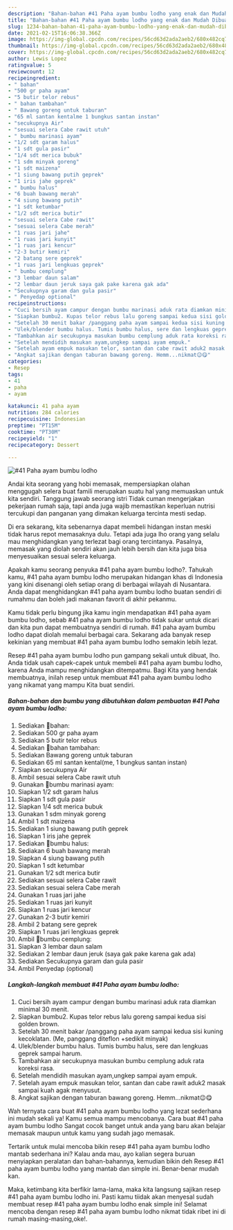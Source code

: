 ```yaml
---
description: "Bahan-bahan #41 Paha ayam bumbu lodho yang enak dan Mudah Dibuat"
title: "Bahan-bahan #41 Paha ayam bumbu lodho yang enak dan Mudah Dibuat"
slug: 1234-bahan-bahan-41-paha-ayam-bumbu-lodho-yang-enak-dan-mudah-dibuat
date: 2021-02-15T16:06:38.366Z
image: https://img-global.cpcdn.com/recipes/56cd63d2ada2aeb2/680x482cq70/41-paha-ayam-bumbu-lodho-foto-resep-utama.jpg
thumbnail: https://img-global.cpcdn.com/recipes/56cd63d2ada2aeb2/680x482cq70/41-paha-ayam-bumbu-lodho-foto-resep-utama.jpg
cover: https://img-global.cpcdn.com/recipes/56cd63d2ada2aeb2/680x482cq70/41-paha-ayam-bumbu-lodho-foto-resep-utama.jpg
author: Lewis Lopez
ratingvalue: 5
reviewcount: 12
recipeingredient:
- " bahan"
- "500 gr paha ayam"
- "5 butir telor rebus"
- " bahan tambahan"
- " Bawang goreng untuk taburan"
- "65 ml santan kentalme 1 bungkus santan instan"
- "secukupnya Air"
- "sesuai selera Cabe rawit utuh"
- " bumbu marinasi ayam"
- "1/2 sdt garam halus"
- "1 sdt gula pasir"
- "1/4 sdt merica bubuk"
- "1 sdm minyak goreng"
- "1 sdt maizena"
- "1 siung bawang putih geprek"
- "1 iris jahe geprek"
- " bumbu halus"
- "6 buah bawang merah"
- "4 siung bawang putih"
- "1 sdt ketumbar"
- "1/2 sdt merica butir"
- "sesuai selera Cabe rawit"
- "sesuai selera Cabe merah"
- "1 ruas jari jahe"
- "1 ruas jari kunyit"
- "1 ruas jari kencur"
- "2-3 butir kemiri"
- "2 batang sere geprek"
- "1 ruas jari lengkuas geprek"
- " bumbu cemplung"
- "3 lembar daun salam"
- "2 lembar daun jeruk saya gak pake karena gak ada"
- "Secukupnya garam dan gula pasir"
- " Penyedap optional"
recipeinstructions:
- "Cuci bersih ayam campur dengan bumbu marinasi aduk rata diamkan minimal 30 menit."
- "Siapkan bumbu2. Kupas telor rebus lalu goreng sampai kedua sisi golden brown."
- "Setelah 30 menit bakar /panggang paha ayam sampai kedua sisi kuning kecoklatan. (Me, panggang diteflon +sedikit minyak)"
- "Ulek/blender bumbu halus. Tumis bumbu halus, sere dan lengkuas geprek sampai harum."
- "Tambahkan air secukupnya masukan bumbu cemplung aduk rata koreksi rasa."
- "Setelah mendidih masukan ayam,ungkep sampai ayam empuk."
- "Setelah ayam empuk masukan telor, santan dan cabe rawit aduk2 masak sampai kuah agak menyusut."
- "Angkat sajikan dengan taburan bawang goreng. Hemm...nikmat😉😋"
categories:
- Resep
tags:
- 41
- paha
- ayam

katakunci: 41 paha ayam 
nutrition: 284 calories
recipecuisine: Indonesian
preptime: "PT15M"
cooktime: "PT30M"
recipeyield: "1"
recipecategory: Dessert

---
```



![#41 Paha ayam bumbu lodho](https://img-global.cpcdn.com/recipes/56cd63d2ada2aeb2/680x482cq70/41-paha-ayam-bumbu-lodho-foto-resep-utama.jpg)

Andai kita seorang yang hobi memasak, mempersiapkan olahan menggugah selera buat famili merupakan suatu hal yang memuaskan untuk kita sendiri. Tanggung jawab seorang istri Tidak cuman mengerjakan pekerjaan rumah saja, tapi anda juga wajib memastikan keperluan nutrisi tercukupi dan panganan yang dimakan keluarga tercinta mesti sedap.

Di era  sekarang, kita sebenarnya dapat membeli hidangan instan meski tidak harus repot memasaknya dulu. Tetapi ada juga lho orang yang selalu mau menghidangkan yang terlezat bagi orang tercintanya. Pasalnya, memasak yang diolah sendiri akan jauh lebih bersih dan kita juga bisa menyesuaikan sesuai selera keluarga. 



Apakah kamu seorang penyuka #41 paha ayam bumbu lodho?. Tahukah kamu, #41 paha ayam bumbu lodho merupakan hidangan khas di Indonesia yang kini disenangi oleh setiap orang di berbagai wilayah di Nusantara. Anda dapat menghidangkan #41 paha ayam bumbu lodho buatan sendiri di rumahmu dan boleh jadi makanan favorit di akhir pekanmu.

Kamu tidak perlu bingung jika kamu ingin mendapatkan #41 paha ayam bumbu lodho, sebab #41 paha ayam bumbu lodho tidak sukar untuk dicari dan kita pun dapat membuatnya sendiri di rumah. #41 paha ayam bumbu lodho dapat diolah memalui berbagai cara. Sekarang ada banyak resep kekinian yang membuat #41 paha ayam bumbu lodho semakin lebih lezat.

Resep #41 paha ayam bumbu lodho pun gampang sekali untuk dibuat, lho. Anda tidak usah capek-capek untuk membeli #41 paha ayam bumbu lodho, karena Anda mampu menghidangkan ditempatmu. Bagi Kita yang hendak membuatnya, inilah resep untuk membuat #41 paha ayam bumbu lodho yang nikamat yang mampu Kita buat sendiri.

<!--inarticleads1-->

##### Bahan-bahan dan bumbu yang dibutuhkan dalam pembuatan #41 Paha ayam bumbu lodho:

1. Sediakan  🍒bahan:
1. Sediakan 500 gr paha ayam
1. Sediakan 5 butir telor rebus
1. Sediakan  🍒bahan tambahan:
1. Sediakan  Bawang goreng untuk taburan
1. Sediakan 65 ml santan kental(me, 1 bungkus santan instan)
1. Siapkan secukupnya Air
1. Ambil sesuai selera Cabe rawit utuh
1. Gunakan  🍒bumbu marinasi ayam:
1. Siapkan 1/2 sdt garam halus
1. Siapkan 1 sdt gula pasir
1. Siapkan 1/4 sdt merica bubuk
1. Gunakan 1 sdm minyak goreng
1. Ambil 1 sdt maizena
1. Sediakan 1 siung bawang putih geprek
1. Siapkan 1 iris jahe geprek
1. Sediakan  🍒bumbu halus:
1. Sediakan 6 buah bawang merah
1. Siapkan 4 siung bawang putih
1. Siapkan 1 sdt ketumbar
1. Gunakan 1/2 sdt merica butir
1. Sediakan sesuai selera Cabe rawit
1. Sediakan sesuai selera Cabe merah
1. Gunakan 1 ruas jari jahe
1. Sediakan 1 ruas jari kunyit
1. Siapkan 1 ruas jari kencur
1. Gunakan 2-3 butir kemiri
1. Ambil 2 batang sere geprek
1. Siapkan 1 ruas jari lengkuas geprek
1. Ambil  🍒bumbu cemplung:
1. Siapkan 3 lembar daun salam
1. Sediakan 2 lembar daun jeruk (saya gak pake karena gak ada)
1. Sediakan Secukupnya garam dan gula pasir
1. Ambil  Penyedap (optional)




<!--inarticleads2-->

##### Langkah-langkah membuat #41 Paha ayam bumbu lodho:

1. Cuci bersih ayam campur dengan bumbu marinasi aduk rata diamkan minimal 30 menit.
1. Siapkan bumbu2. Kupas telor rebus lalu goreng sampai kedua sisi golden brown.
1. Setelah 30 menit bakar /panggang paha ayam sampai kedua sisi kuning kecoklatan. (Me, panggang diteflon +sedikit minyak)
1. Ulek/blender bumbu halus. Tumis bumbu halus, sere dan lengkuas geprek sampai harum.
1. Tambahkan air secukupnya masukan bumbu cemplung aduk rata koreksi rasa.
1. Setelah mendidih masukan ayam,ungkep sampai ayam empuk.
1. Setelah ayam empuk masukan telor, santan dan cabe rawit aduk2 masak sampai kuah agak menyusut.
1. Angkat sajikan dengan taburan bawang goreng. Hemm...nikmat😉😋




Wah ternyata cara buat #41 paha ayam bumbu lodho yang lezat sederhana ini mudah sekali ya! Kamu semua mampu mencobanya. Cara buat #41 paha ayam bumbu lodho Sangat cocok banget untuk anda yang baru akan belajar memasak maupun untuk kamu yang sudah jago memasak.

Tertarik untuk mulai mencoba bikin resep #41 paha ayam bumbu lodho mantab sederhana ini? Kalau anda mau, ayo kalian segera buruan menyiapkan peralatan dan bahan-bahannya, kemudian bikin deh Resep #41 paha ayam bumbu lodho yang mantab dan simple ini. Benar-benar mudah kan. 

Maka, ketimbang kita berfikir lama-lama, maka kita langsung sajikan resep #41 paha ayam bumbu lodho ini. Pasti kamu tiidak akan menyesal sudah membuat resep #41 paha ayam bumbu lodho enak simple ini! Selamat mencoba dengan resep #41 paha ayam bumbu lodho nikmat tidak ribet ini di rumah masing-masing,oke!.

